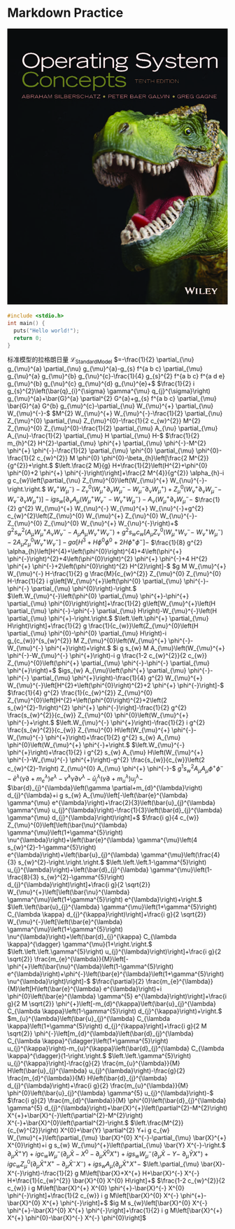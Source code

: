# Markdown Practice

![Operating System Concepts](src/os10-cover.jpg)

```c
#include <stdio.h>
int main() {
  puts("Hello world!");
  return 0;
}
```

标准模型的拉格朗日量
$\mathcal{L}_{\mathrm{StandardModel}}$
$=-\frac{1}{2} \partial_{\nu} g_{\mu}^{a} \partial_{\nu} g_{\mu}^{a}-g_{s} f^{a b c} \partial_{\mu} g_{\nu}^{a} g_{\mu}^{b} g_{\nu}^{c}-\frac{1}{4} g_{s}^{2} f^{a b c} f^{a d e} g_{\mu}^{b} g_{\nu}^{c} g_{\mu}^{d} g_{\nu}^{e}+$
$\frac{1}{2} i g_{s}^{2}\left(\bar{q}_{i}^{\sigma} \gamma^{\mu} q_{j}^{\sigma}\right) g_{\mu}^{a}+\bar{G}^{a} \partial^{2} G^{a}+g_{s} f^{a b c} \partial_{\mu} \bar{G}^{a} G^{b} g_{\mu}^{c}-\partial_{\nu} W_{\mu}^{+} \partial_{\nu} W_{\mu}^{-}-$
$M^{2} W_{\mu}^{+} W_{\mu}^{-}-\frac{1}{2} \partial_{\nu} Z_{\mu}^{0} \partial_{\nu} Z_{\mu}^{0}-\frac{1}{2 c_{w}^{2}} M^{2} Z_{\mu}^{0} Z_{\mu}^{0}-\frac{1}{2} \partial_{\mu} A_{\nu} \partial_{\mu} A_{\nu}-\frac{1}{2} \partial_{\mu} H \partial_{\mu} H-$
$\frac{1}{2} m_{h}^{2} H^{2}-\partial_{\mu} \phi^{+} \partial_{\mu} \phi^{-}-M^{2} \phi^{+} \phi^{-}-\frac{1}{2} \partial_{\mu} \phi^{0} \partial_{\mu} \phi^{0}-\frac{1}{2 c_{w}^{2}} M \phi^{0} \phi^{0}-\beta_{h}\left[\frac{2 M^{2}}{g^{2}}+\right.$
$\left.\frac{2 M}{g} H+\frac{1}{2}\left(H^{2}+\phi^{0} \phi^{0}+2 \phi^{+} \phi^{-}\right)\right]+\frac{2 M^{4}}{g^{2}} \alpha_{h}-i g c_{w}\left[\partial_{\nu} Z_{\mu}^{0}\left(W_{\mu}^{+} W_{\nu}^{-}-\right.\right.$
$\left.W_{\nu}^{+} W_{\mu}^{-}\right)-Z_{\nu}^{0}\left(W_{\mu}^{+} \partial_{\nu} W_{\mu}^{-}-W_{\mu}^{-} \partial_{\nu} W_{\mu}^{+}\right)+Z_{\mu}^{0}\left(W_{\nu}^{+} \partial_{\nu} W_{\mu}^{-}-\right.$
$\left.\left.W_{\nu}^{-} \partial_{\nu} W_{\mu}^{+}\right)\right]-i g s_{w}\left[\partial_{\nu} A_{\mu}\left(W_{\mu}^{+} W_{\nu}^{-}-W_{\nu}^{+} W_{\mu}^{-}\right)-A_{\nu}\left(W_{\mu}^{+} \partial_{\nu} W_{\mu}^{-}-\right.\right.$
$\frac{1}{2} g^{2} W_{\mu}^{+} W_{\nu}^{-} W_{\mu}^{+} W_{\nu}^{-}+g^{2} c_{w}^{2}\left(Z_{\mu}^{0} W_{\mu}^{+} Z_{\nu}^{0} W_{\nu}^{-}-Z_{\mu}^{0} Z_{\mu}^{0} W_{\nu}^{+} W_{\nu}^{-}\right)+$
$g^{2} s_{w}^{2}\left(A_{\mu} W_{\mu}^{+} A_{\nu} W_{\nu}^{-}-A_{\mu} A_{\mu} W_{\nu}^{+} W_{\nu}^{-}\right)+g^{2} s_{w} c_{w}\left[A_{\mu} Z_{\nu}^{0}\left(W_{\mu}^{+} W_{\nu}^{-}-\right.\right.$
$\left.\left.W_{\nu}^{+} W_{\mu}^{-}\right)-2 A_{\mu} Z_{\mu}^{0} W_{\nu}^{+} W_{\nu}^{-}\right]-g \alpha\left[H^{3}+H \phi^{0} \phi^{0}+2 H \phi^{+} \phi^{-}\right]-$
$\frac{1}{8} g^{2} \alpha_{h}\left[H^{4}+\left(\phi^{0}\right)^{4}+4\left(\phi^{+} \phi^{-}\right)^{2}+4\left(\phi^{0}\right)^{2} \phi^{+} \phi^{-}+4 H^{2} \phi^{+} \phi^{-}+2\left(\phi^{0}\right)^{2} H^{2}\right]-$
$g M W_{\mu}^{+} W_{\mu}^{-} H-\frac{1}{2} g \frac{M}{c_{w}^{2}} Z_{\mu}^{0} Z_{\mu}^{0} H-\frac{1}{2} i g\left[W_{\mu}^{+}\left(\phi^{0} \partial_{\mu} \phi^{-}-\phi^{-} \partial_{\mu} \phi^{0}\right)-\right.$
$\left.W_{\mu}^{-}\left(\phi^{0} \partial_{\mu} \phi^{+}-\phi^{+} \partial_{\mu} \phi^{0}\right)\right]+\frac{1}{2} g\left[W_{\mu}^{+}\left(H \partial_{\mu} \phi^{-}-\phi^{-} \partial_{\mu} H\right)-W_{\mu}^{-}\left(H \partial_{\mu} \phi^{+}-\right.\right.$
$\left.\left.\phi^{+} \partial_{\mu} H\right)\right]+\frac{1}{2} g \frac{1}{c_{w}}\left(Z_{\mu}^{0}\left(H \partial_{\mu} \phi^{0}-\phi^{0} \partial_{\mu} H\right)-i g_{c_{w}}^{s_{w}^{2}} M Z_{\mu}^{0}\left(W_{\mu}^{+} \phi^{-}-W_{\mu}^{-} \phi^{+}\right)+\right.$
$i g s_{w} M A_{\mu}\left(W_{\mu}^{+} \phi^{-}-W_{\mu}^{-} \phi^{+}\right)-i g \frac{1-2 c_{w}^{2}}{2 c_{w}} Z_{\mu}^{0}\left(\phi^{+} \partial_{\mu} \phi^{-}-\phi^{-} \partial_{\mu} \phi^{+}\right)+$
$igs_{w} A_{\mu}\left(\phi^{+} \partial_{\mu} \phi^{-}-\phi^{-} \partial_{\mu} \phi^{+}\right)-\frac{1}{4} g^{2} W_{\mu}^{+} W_{\mu}^{-}\left[H^{2}+\left(\phi^{0}\right)^{2}+2 \phi^{+} \phi^{-}\right]-$
$\frac{1}{4} g^{2} \frac{1}{c_{w}^{2}} Z_{\mu}^{0} Z_{\mu}^{0}\left[H^{2}+\left(\phi^{0}\right)^{2}+2\left(2 s_{w}^{2}-1\right)^{2} \phi^{+} \phi^{-}\right]-\frac{1}{2} g^{2} \frac{s_{w}^{2}}{c_{w}} Z_{\mu}^{0} \phi^{0}\left(W_{\mu}^{+} \phi^{-}+\right.$
$\left.W_{\mu}^{-} \phi^{+}\right)-\frac{1}{2} i g^{2} \frac{s_{w}^{2}}{c_{w}} Z_{\mu}^{0} H\left(W_{\mu}^{+} \phi^{-}-W_{\mu}^{-} \phi^{+}\right)+\frac{1}{2} g^{2} s_{w} A_{\mu} \phi^{0}\left(W_{\mu}^{+} \phi^{-}+\right.$
$\left.W_{\mu}^{-} \phi^{+}\right)+\frac{1}{2} i g^{2} s_{w} A_{\mu} H\left(W_{\mu}^{+} \phi^{-}-W_{\mu}^{-} \phi^{+}\right)-g^{2} \frac{s_{w}}{c_{w}}\left(2 c_{w}^{2}-1\right) Z_{\mu}^{0} A_{\mu} \phi^{+} \phi^{-}-$
$g^{1} s_{w}^{2} A_{\mu} A_{\mu} \phi^{+} \phi^{-}-\bar{e}^{\lambda}\left(\gamma \partial+m_{e}^{\lambda}\right) e^{\lambda}-\bar{\nu}^{\lambda} \gamma \partial \nu^{\lambda}-\bar{u}_{j}^{\lambda}\left(\gamma \partial+m_{u}^{\lambda}\right) u_{j}^{\lambda}-$
$\bar{d}_{j}^{\lambda}\left(\gamma \partial+m_{d}^{\lambda}\right) d_{j}^{\lambda}+i g s_{w} A_{\mu}\left[-\left(\bar{e}^{\lambda} \gamma^{\mu} e^{\lambda}\right)+\frac{2}{3}\left(\bar{u}_{j}^{\lambda} \gamma^{\mu} u_{j}^{\lambda}\right)-\frac{1}{3}\left(\bar{d}_{j}^{\lambda} \gamma^{\mu} d_{j}^{\lambda}\right)\right]+$
$\frac{i g}{4 c_{w}} Z_{\mu}^{0}\left[\left(\bar{\nu}^{\lambda} \gamma^{\mu}\left(1+\gamma^{5}\right) \nu^{\lambda}\right)+\left(\bar{e}^{\lambda} \gamma^{\mu}\left(4 s_{w}^{2}-1-\gamma^{5}\right) e^{\lambda}\right)+\left(\bar{u}_{j}^{\lambda} \gamma^{\mu}\left(\frac{4}{3} s_{w}^{2}-\right.\right.\right.$
$\left.\left.\left.1-\gamma^{5}\right) u_{j}^{\lambda}\right)+\left(\bar{d}_{j}^{\lambda} \gamma^{\mu}\left(1-\frac{8}{3} s_{w}^{2}-\gamma^{5}\right) d_{j}^{\lambda}\right)\right]+\frac{i g}{2 \sqrt{2}} W_{\mu}^{+}\left[\left(\bar{\nu}^{\lambda} \gamma^{\mu}\left(1+\gamma^{5}\right) e^{\lambda}\right)+\right.$
$\left.\left(\bar{u}_{j}^{\lambda} \gamma^{\mu}\left(1+\gamma^{5}\right) C_{\lambda \kappa} d_{j}^{\kappa}\right)\right]+\frac{i g}{2 \sqrt{2}} W_{\mu}^{-}\left[\left(\bar{e}^{\lambda} \gamma^{\mu}\left(1+\gamma^{5}\right) \nu^{\lambda}\right)+\left(\bar{d}_{j}^{\kappa} C_{\lambda \kappa}^{\dagger} \gamma^{\mu}(1+\right.\right.$
$\left.\left.\left.\gamma^{5}\right) u_{j}^{\lambda}\right)\right]+\frac{i g}{2 \sqrt{2}} \frac{m_{e}^{\lambda}}{M}\left[-\phi^{+}\left(\bar{\nu}^{\lambda}\left(1-\gamma^{5}\right) e^{\lambda}\right)+\phi^{-}\left(\bar{e}^{\lambda}\left(1+\gamma^{5}\right) \nu^{\lambda}\right)\right]-$
$\frac{\partial}{2} \frac{m_{e}^{\lambda}}{M}\left[H\left(\bar{e}^{\lambda} e^{\lambda}\right)+i \phi^{0}\left(\bar{e}^{\lambda} \gamma^{5} e^{\lambda}\right)\right]+\frac{i g}{2 M \sqrt{2}} \phi^{+}\left[-m_{d}^{\kappa}\left(\bar{u}_{j}^{\lambda} C_{\lambda \kappa}\left(1-\gamma^{5}\right) d_{j}^{\kappa}\right)+\right.$
$m_{u}^{\lambda}\left(\bar{u}_{j}^{\lambda} C_{\lambda \kappa}\left(1+\gamma^{5}\right) d_{j}^{\kappa}\right]+\frac{i g}{2 M \sqrt{2}} \phi^{-}\left[m_{d}^{\lambda}\left(\bar{d}_{j}^{\lambda} C_{\lambda \kappa}^{\dagger}\left(1+\gamma^{5}\right) u_{j}^{\kappa}\right)-m_{u}^{\kappa}\left(\bar{d}_{j}^{\lambda} C_{\lambda \kappa}^{\dagger}(1-\right.\right.$
$\left.\left.\gamma^{5}\right) u_{j}^{\kappa}\right]-\frac{g}{2} \frac{m_{u}^{\lambda}}{M} H\left(\bar{u}_{j}^{\lambda} u_{j}^{\lambda}\right)-\frac{g}{2} \frac{m_{d}^{\lambda}}{M} H\left(\bar{d}_{j}^{\lambda} d_{j}^{\lambda}\right)+\frac{i g}{2} \frac{m_{u}^{\lambda}}{M} \phi^{0}\left(\bar{u}_{j}^{\lambda} \gamma^{5} u_{j}^{\lambda}\right)-$
$\frac{i g}{2} \frac{m_{d}^{\lambda}}{M} \phi^{0}\left(\bar{d}_{j}^{\lambda} \gamma^{5} d_{j}^{\lambda}\right)+\bar{X}^{+}\left(\partial^{2}-M^{2}\right) X^{+}+\bar{X}^{-}\left(\partial^{2}-M^{2}\right) X^{-}+\bar{X}^{0}\left(\partial^{2}-\right.$
$\left.\frac{M^{2}}{c_{w}^{2}}\right) X^{0}+\bar{Y} \partial^{2} Y+i g c_{w} W_{\mu}^{+}\left(\partial_{\mu} \bar{X}^{0} X^{-}-\partial_{\mu} \bar{X}^{+} X^{0}\right)+i g s_{w} W_{\mu}^{+}\left(\partial_{\mu} \bar{Y} X^{-}-\right.$
$\left.\partial_{\mu} \bar{X}^{+} Y\right)+i g c_{w} W_{\mu}^{-}\left(\partial_{\mu} \bar{X}-X^{0}-\partial_{\mu} \bar{X}^{0} X^{+}\right)+i g s_{w} W_{\mu}^{-}\left(\partial_{\mu} \bar{X}-Y-\right.$
$\left.\partial_{\mu} \bar{Y} X^{+}\right)+i g c_{w} Z_{\mu}^{0}\left(\partial_{\mu} \bar{X}^{+} X^{+}-\partial_{\mu} \bar{X}^{-} X^{-}\right)+i g s_{w} A_{\mu}\left(\partial_{\mu} \bar{X}^{+} X^{+}-\right.$
$\left.\partial_{\mu} \bar{X}-X^{-}\right)-\frac{1}{2} g M\left[\bar{X}+X^{+} H+\bar{X}^{-} X^{-} H+\frac{1}{c_{w}^{2}} \bar{X}^{0} X^{0} H\right]+$
$\frac{1-2 c_{w}^{2}}{2 c_{w}} i g M\left[\bar{X}^{+} X^{0} \phi^{+}-\bar{X}^{-} X^{0} \phi^{-}\right]+\frac{1}{2 c_{w}} i g M\left[\bar{X}^{0} X^{-} \phi^{+}-\bar{X}^{0} X^{+} \phi^{-}\right]+$
$ig M s_{w}\left[\bar{X}^{0} X^{-} \phi^{+}-\bar{X}^{0} X^{+} \phi^{-}\right]+\frac{1}{2} i g M\left[\bar{X}^{+} X^{+} \phi^{0}-\bar{X}^{-} X^{-} \phi^{0}\right]$
